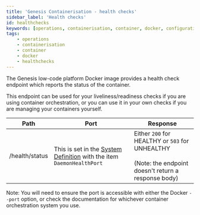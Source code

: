 ```yaml
---
title: 'Genesis Containerisation - health checks'
sidebar_label: 'Health checks'
id: healthchecks
keywords: [operations, containerisation, container, docker, configuration, healthchecks]
tags:
    - operations
    - containerisation
    - container
    - docker
    - healthchecks
---
```


The Genesis low-code platform Docker image provides a health check endpoint which reports the status of the container.

This endpoint can be used for your liveliness/readiness checks if you are using container orchestration, or you can use it in your own checks if you are managing your containers yourself.

| Path | Port | Response |
| --- | --- | --- |
| /health/status | This is set in the [System Definition](/server/integration/data-pipeline/advanced/#system-definition-properties) with the item `DaemonHealthPort` | Either `200` for HEALTHY or `503` for UNHEALTHY<br/><br/>(Note: the endpoint doesn't return a response body)|

Note: You will need to ensure the port is accessible with either the Docker `--port` option, or check the documentation for whichever container orchestration system you use.